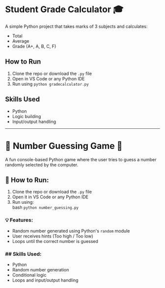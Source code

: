 # Student Grade Calculator 🎓

A simple Python project that takes marks of 3 subjects and calculates:
- Total
- Average
- Grade (A+, A, B, C, F)

## How to Run
1. Clone the repo or download the `.py` file
2. Open in VS Code or any Python IDE
3. Run using `python gradecalculator.py`

## Skills Used
- Python
- Logic building
- Input/output handling


---
# 🎯 Number Guessing Game 🎲


A fun console-based Python game where the user tries to guess a number randomly selected by the computer.

## 🔧 How to Run:
1. Clone the repo or download the `.py` file  
2. Open it in VS Code or any Python IDE  
3. Run using:  
bash
`python number_guessing.py`
   
### 💡 Features:
- Random number generated using Python's `random` module
- User receives hints (Too high / Too low)
- Loops until the correct number is guessed

### ## Skills Used:
- Python
- Random number generation
- Conditional logic
- Loops and input/output handling

